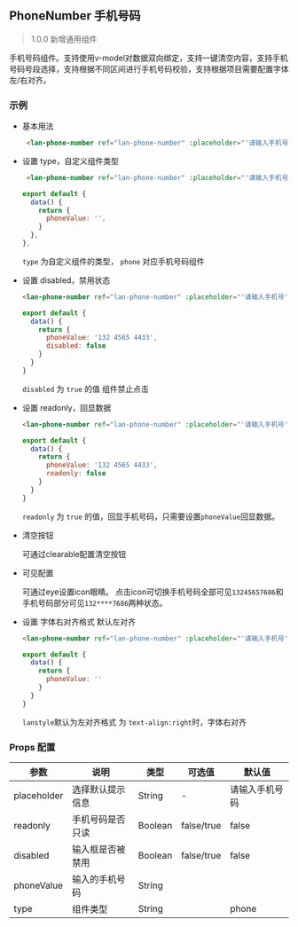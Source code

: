 ## PhoneNumber 手机号码

> 1.0.0 新增通用组件

手机号码组件。支持使用v-model对数据双向绑定，支持一键清空内容，支持手机号码号段选择，支持根据不同区间进行手机号码校验，支持根据项目需要配置字体左/右对齐。

### 示例

- 基本用法

  ```html
   <lan-phone-number ref="lan-phone-number" :placeholder="'请输入手机号'" :label="'手机号'" :type="'phone'" v-model="phoneValue"></lan-phone-number>
  ```


- 设置 type，自定义组件类型

  ```html
   <lan-phone-number ref="lan-phone-number" :placeholder="'请输入手机号'" :label="'手机号'" :type="'phone'" v-model="phoneValue"></lan-phone-number>
  ```
  ```js
  export default {
    data() {
      return {
        phoneValue: '',
      }
    },
  },
  ```

  `type` 为自定义组件的类型， `phone` 对应手机号码组件

- 设置 disabled，禁用状态

  ```html
  <lan-phone-number ref="lan-phone-number" :placeholder="'请输入手机号'" :label="'手机号'" :type="'phone'" :disabled="true" v-model="phoneValue"></lan-phone-number>
  ```
  ```js
  export default {
    data() {
      return {
        phoneValue: '132 4565 4433',
        disabled: false
      }
    }
  }
  ```

  `disabled` 为 `true` 的值 组件禁止点击

- 设置 readonly，回显数据

  ```html
  <lan-phone-number ref="lan-phone-number" :placeholder="'请输入手机号'" :label="'手机号'" :type="'phone'" :readonly="true" :eye="eye" v-model="phoneValue"></lan-phone-number>
  ```
  ```js
  export default {
    data() {
      return {
        phoneValue: '132 4565 4433',
        readonly: false
      }
    }
  }
  ```

  `readonly` 为 `true` 的值，回显手机号码，只需要设置`phoneValue`回显数据。

- 清空按钮

  可通过clearable配置清空按钮

- 可见配置

  可通过eye设置icon眼睛。
  点击icon可切换手机号码全部可见`13245657686`和手机号码部分可见`132****7686`两种状态。

- 设置 字体右对齐格式 默认左对齐

  ```html
  <lan-phone-number ref="lan-phone-number" :placeholder="'请输入手机号'" :label="'手机号'" :type="'phone'" :lanstyle="'text-align:right'" v-model="phoneValue"></lan-phone-number>
  ```
  ```js
  export default {
    data() {
      return {
        phoneValue: ''  
      }
    }
  }
  ```
    `lanstyle`默认为左对齐格式 为 `text-align:right`时，字体右对齐
  
### Props 配置

| 参数 | 说明 | 类型 | 可选值 | 默认值 |
| - | - | - | - | - |
| placeholder | 选择默认提示信息 | String | - | 请输入手机号码 |
| readonly | 手机号码是否只读 | Boolean | false/true | false |
| disabled | 输入框是否被禁用 | Boolean | false/true | false |
| phoneValue | 输入的手机号码 | String |  |  |
| type | 组件类型 | String |  | phone |
